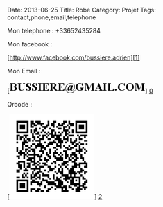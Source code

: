 Date: 2013-06-25
Title: Robe
Category: Projet
Tags: contact,phone,email,telephone

[0]: static/images/bussiereemail.jpg  "Grande Version"
[1]: http://www.facebook.com/bussiere.adrien  "Grande Version"
[2]: static/images/qrcodecontact.jpg  "Qrcode"

Mon telephone :
+33652435284

Mon facebook :

[http://www.facebook.com/bussiere.adrien][1]

Mon Email :

[![Email bussiere](static/images/bussiereemail.jpg)] [0] 


Qrcode :

[![Qrcode](static/images/qrcodecontact.jpg)] [2] 

